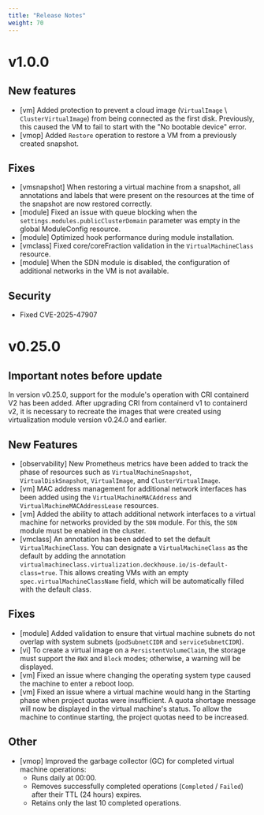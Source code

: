 ```yaml
---
title: "Release Notes"
weight: 70
---
```

# v1.0.0

## New features

* [vm] Added protection to prevent a cloud image (`VirtualImage` \ `ClusterVirtualImage`) from being connected as the first disk. Previously, this caused the VM to fail to start with the "No bootable device" error.
* [vmop] Added `Restore` operation to restore a VM from a previously created snapshot.

## Fixes

* [vmsnapshot] When restoring a virtual machine from a snapshot, all annotations and labels that were present on the resources at the time of the snapshot are now restored correctly.
* [module] Fixed an issue with queue blocking when the `settings.modules.publicClusterDomain` parameter was empty in the global ModuleConfig resource.
* [module] Optimized hook performance during module installation.
* [vmclass] Fixed core/coreFraction validation in the `VirtualMachineClass` resource.
* [module] When the SDN module is disabled, the configuration of additional networks in the VM is not available.


## Security

* Fixed CVE-2025-47907

# v0.25.0

## Important notes before update

In version v0.25.0, support for the module's operation with CRI containerd V2 has been added.
After upgrading CRI from containerd v1 to containerd v2, it is necessary to recreate the images that were created using virtualization module version v0.24.0 and earlier.

## New Features

- [observability] New Prometheus metrics have been added to track the phase of resources such as `VirtualMachineSnapshot`, `VirtualDiskSnapshot`, `VirtualImage`, and `ClusterVirtualImage`.
- [vm] MAC address management for additional network interfaces has been added using the `VirtualMachineMACAddress` and `VirtualMachineMACAddressLease` resources.
- [vm] Added the ability to attach additional network interfaces to a virtual machine for networks provided by the `SDN` module. For this, the `SDN` module must be enabled in the cluster.
- [vmclass] An annotation has been added to set the default `VirtualMachineClass`. You can designate a `VirtualMachineClass` as the default by adding the annotation
  `virtualmachineclass.virtualization.deckhouse.io/is-default-class=true`.
This allows creating VMs with an empty `spec.virtualMachineClassName` field, which will be automatically filled with the default class.


## Fixes

- [module] Added validation to ensure that virtual machine subnets do not overlap with system subnets (`podSubnetCIDR` and `serviceSubnetCIDR`).
- [vi] To create a virtual image on a `PersistentVolumeClaim`, the storage must support the `RWX` and `Block` modes; otherwise, a warning will be displayed.
- [vm] Fixed an issue where changing the operating system type caused the machine to enter a reboot loop.
- [vm] Fixed an issue where a virtual machine would hang in the Starting phase when project quotas were insufficient. A quota shortage message will now be displayed in the virtual machine's status. To allow the machine to continue starting, the project quotas need to be increased.

## Other

- [vmop] Improved the garbage collector (GC) for completed virtual machine operations:
  - Runs daily at 00:00.
  - Removes successfully completed operations (`Completed` / `Failed`) after their TTL (24 hours) expires.
  - Retains only the last 10 completed operations.
